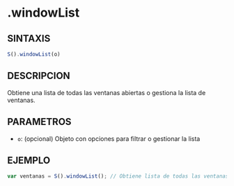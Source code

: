 # .windowList

## SINTAXIS
```javascript
S().windowList(o)
```

## DESCRIPCION
Obtiene una lista de todas las ventanas abiertas o gestiona la lista de ventanas.

## PARAMETROS
- `o`: (opcional) Objeto con opciones para filtrar o gestionar la lista

## EJEMPLO
```javascript
var ventanas = S().windowList(); // Obtiene lista de todas las ventanas
```